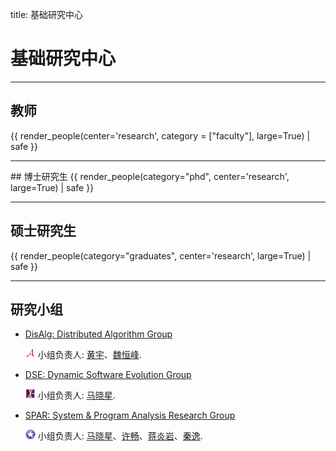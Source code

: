 title: 基础研究中心

# 基础研究中心
<hr>

## 教师
{{ render_people(center='research', category = ["faculty"], large=True) | safe }}


<hr>
## 博士研究生
{{ render_people(category="phd", center='research', large=True) | safe }}
<hr>

## 硕士研究生
{{ render_people(category="graduates", center='research', large=True) | safe }}
<hr>

## 研究小组
- [DisAlg: Distributed Algorithm Group](https://github.com/Disalg-ICS-NJU/disalg-nju)

    ![](/static/img/logo-disalg-small.png) 小组负责人: [黄宇](http://cs.nju.edu.cn/yuhuang)、[魏恒峰](/people/hengfengwei/).

- [DSE: Dynamic Software Evolution Group](../../dse)

    ![](/static/img/logo-dse-small.png) 小组负责人: [马晓星](/people/xiaoxingma).

- [SPAR: System & Program Analysis Research Group](../../spar)

    ![](/static/img/logo-spar-small.png) 小组负责人: [马晓星](/people/xiaoxingma)、[许畅](http://cs.nju.edu.cn/changxu)、[蒋炎岩](/people/yanyanjiang)、[秦逸](https://yiqinnju.github.io).

